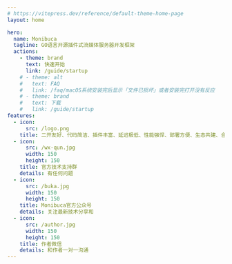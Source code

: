 ```yaml
---
# https://vitepress.dev/reference/default-theme-home-page
layout: home

hero:
  name: Monibuca
  tagline: GO语言开源插件式流媒体服务器开发框架
  actions:
    - theme: brand
      text: 快速开始
      link: /guide/startup
    # - theme: alt
    #   text: FAQ
    #   link: /faq/macOS系统安装完后显示「文件已损坏」或者安装完打开没有反应
    # - theme: brand
    #   text: 下载
    #   link: /guide/startup
features:
  - icon: 
      src: /logo.png
    title: 二开友好、代码简洁、插件丰富、延迟极低、性能强悍、部署方便、生态共建、合作共赢
  - icon: 
      src: /wx-qun.jpg
      width: 150
      height: 150
    title: 官方技术支持群
    details: 有任何问题
  - icon: 
      src: /buka.jpg
      width: 150
      height: 150
    title: Monibuca官方公众号
    details: 关注最新技术分享和
  - icon: 
      src: /author.jpg
      width: 150
      height: 150
    title: 作者微信
    details: 和作者一对一沟通
---
```





